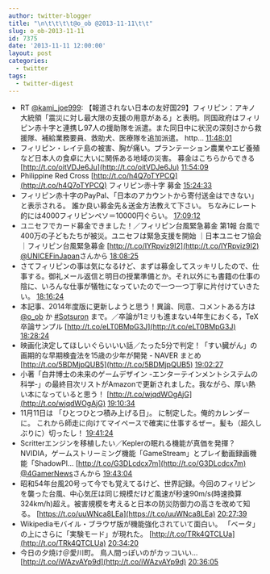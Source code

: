 ```yaml
---
author: twitter-blogger
title: "\n\t\t\t\t@o_ob @2013-11-11\t\t"
slug: o_ob-2013-11-11
id: 7375
date: '2013-11-11 12:00:00'
layout: post
categories:
  - twitter
tags:
  - twitter-digest
---
```


*   RT [@kami_joe999](http://twitter.com/kami_joe999): 【報道されない日本の友好国29】フィリピン：アキノ大統領「震災に対し最大限の支援の用意がある」と表明。同国政府はフィリピン赤十字と連携し97人の援助隊を派遣。また同日中に状況の深刻さから救援隊、補給業務要員、救助犬、医療隊を追加派遣。 http… [11:48:01](http://twitter.com/o_ob/statuses/399730204236451840)
*   フィリピン・レイテ島の被害、胸が痛い。プランテーション農業やエビ養殖など日本人の食卓に大いに関係ある地域の災害。 募金はこちらからできる [http://t.co/oitVDJe6Ju](http://t.co/oitVDJe6Ju) [11:54:09](http://twitter.com/o_ob/statuses/399731746561732608)
*   Philippine Red Cross [http://t.co/h4Q7oTYPCQ](http://t.co/h4Q7oTYPCQ) フィリピン赤十字 募金 [15:24:33](http://twitter.com/o_ob/statuses/399784694893379584)
*   フィリピン赤十字のPayPal、「日本のアカウントから寄付送金はできない」と表示される。 誰か良い募金先＆送金方法教えて下さい。 ちなみにレート的には4000フィリピンペソ＝10000円ぐらい。 [17:09:12](http://twitter.com/o_ob/statuses/399811029447622656)
*   ユニセフでカード募金できました！／フィリピン台風緊急募金 第1報 台風で400万の子どもたちが被災。ユニセフは緊急支援を開始 ｜日本ユニセフ協会｜フィリピン台風緊急募金 [http://t.co/IYRpviz9I2](http://t.co/IYRpviz9I2) [@UNICEFinJapan](http://twitter.com/UNICEFinJapan)さんから [18:08:25](http://twitter.com/o_ob/statuses/399825934330507264)
*   さてフィリピンの事は気になるけど、まずは募金してスッキリしたので、仕事する。御礼メール返信と明日の授業準備とか。それ以外にも書籍の仕事の陰に、いろんな仕事が犠牲になっていたので一つ一つ丁寧に片付けていきたい。 [18:16:24](http://twitter.com/o_ob/statuses/399827943305646080)
*   本記事、2014年度版に更新しようと思う！異論、同意、コメントある方は [@o_ob](http://twitter.com/o_ob) か [#Sotsuron](http://search.twitter.com/search?q=%23Sotsuron) まで。／卒論が1ミリも進まない4年生におくる，TeX卒論サンプル [http://t.co/eLT0BMpG3J](http://t.co/eLT0BMpG3J) [18:28:24](http://twitter.com/o_ob/statuses/399830962176933888)
*   映画化決定してほしいぐらいいい話／たった5分で判定！「すい臓がん」の画期的な早期検査法を15歳の少年が開発 - NAVER まとめ [http://t.co/5BDMjpQUB5](http://t.co/5BDMjpQUB5) [19:02:27](http://twitter.com/o_ob/statuses/399839532519940097)
*   小著「白井博士の未来のゲームデザイン -エンターテインメントシステムの科学-」の最終目次リストがAmazonで更新されました。我ながら、厚い熱い本になっていると思う！ [http://t.co/wjqdWOgAjG](http://t.co/wjqdWOgAjG) [19:10:34](http://twitter.com/o_ob/statuses/399841571577024513)
*   11月11日は 「ひとつひとつ積み上げる日」。 に制定した。俺的カレンダーに。 これから師走に向けてマイペースで確実に仕事するぜー。髪も（超久しぶりに）切ったし！ [19:41:24](http://twitter.com/o_ob/statuses/399849334071496704)
*   Scritterエンジンを移植したい／Keplerの眠れる機能が真価を発揮？ NVIDIA，ゲームストリーミング機能「GameStream」とプレイ動画録画機能「ShadowPl… [http://t.co/G3DLcdcx7m](http://t.co/G3DLcdcx7m) [@4GamerNews](http://twitter.com/4GamerNews)さんから [19:43:04](http://twitter.com/o_ob/statuses/399849753711620096)
*   昭和54年台風20号って今でも覚えてるけど、世界記録。今回のフィリピンを襲った台風、中心気圧は同じ規模だけど風速が秒速90m/s(時速換算324km/h)超え。被害規模を考えると日本の防災防御力の高さを改めて知る。 [https://t.co/uuWNca8LEa](https://t.co/uuWNca8LEa) [20:27:39](http://twitter.com/o_ob/statuses/399860970199076865)
*   Wikipediaモバイル・ブラウザ版が機能強化されていて面白い。 「ベータ」の上にさらに「実験モード」が現れた。 [http://t.co/TRk4QTCLUa](http://t.co/TRk4QTCLUa) [20:34:20](http://twitter.com/o_ob/statuses/399862656141492224)
*   今日の夕焼け＠愛川町。 鳥人間っぽいのがカッコいい... [http://t.co/iWAzvAYp9d](http://t.co/iWAzvAYp9d) [20:36:05](http://twitter.com/o_ob/statuses/399863095876517888)